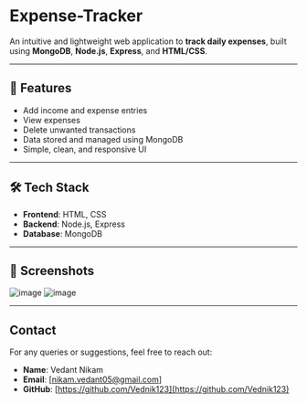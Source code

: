 ﻿# Expense-Tracker

An intuitive and lightweight web application to **track daily expenses**, built using **MongoDB**, **Node.js**, **Express**, and **HTML/CSS**.

---

## 🚀 Features

- Add income and expense entries
- View expenses
- Delete unwanted transactions
- Data stored and managed using MongoDB
- Simple, clean, and responsive UI

---

## 🛠️ Tech Stack

- **Frontend**: HTML, CSS
- **Backend**: Node.js, Express
- **Database**: MongoDB

---

## 📸 Screenshots

![image](https://github.com/user-attachments/assets/3c1aa95c-9e02-4d20-8935-7623d919002a)
![image](https://github.com/user-attachments/assets/6b8422c8-a1c6-4420-baa1-ca8cbfbb1092)

---

## Contact
For any queries or suggestions, feel free to reach out:
- **Name**: Vedant Nikam
- **Email**: [nikam.vedant05@gmail.com]
- **GitHub**: [https://github.com/Vednik123](https://github.com/Vednik123)

